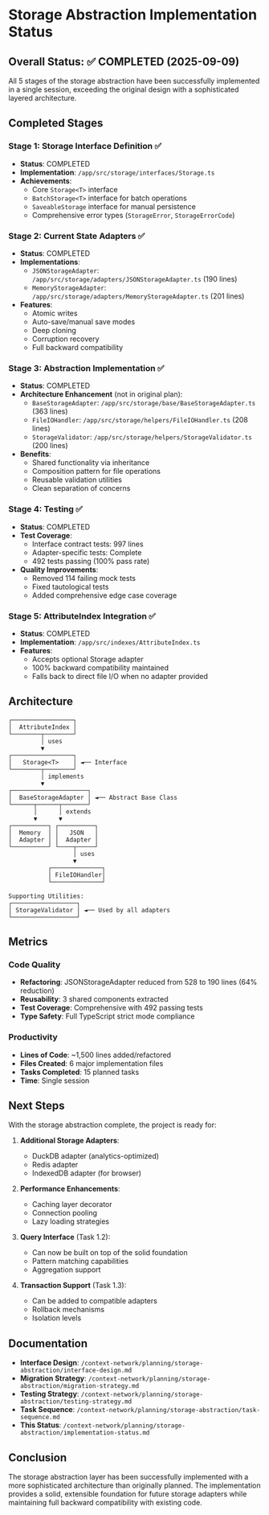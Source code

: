 # Storage Abstraction Implementation Status

## Overall Status: ✅ COMPLETED (2025-09-09)

All 5 stages of the storage abstraction have been successfully implemented in a single session, exceeding the original design with a sophisticated layered architecture.

## Completed Stages

### Stage 1: Storage Interface Definition ✅
- **Status**: COMPLETED
- **Implementation**: `/app/src/storage/interfaces/Storage.ts`
- **Achievements**:
  - Core `Storage<T>` interface
  - `BatchStorage<T>` interface for batch operations
  - `SaveableStorage` interface for manual persistence
  - Comprehensive error types (`StorageError`, `StorageErrorCode`)

### Stage 2: Current State Adapters ✅
- **Status**: COMPLETED
- **Implementations**:
  - `JSONStorageAdapter`: `/app/src/storage/adapters/JSONStorageAdapter.ts` (190 lines)
  - `MemoryStorageAdapter`: `/app/src/storage/adapters/MemoryStorageAdapter.ts` (201 lines)
- **Features**:
  - Atomic writes
  - Auto-save/manual save modes
  - Deep cloning
  - Corruption recovery
  - Full backward compatibility

### Stage 3: Abstraction Implementation ✅
- **Status**: COMPLETED
- **Architecture Enhancement** (not in original plan):
  - `BaseStorageAdapter`: `/app/src/storage/base/BaseStorageAdapter.ts` (363 lines)
  - `FileIOHandler`: `/app/src/storage/helpers/FileIOHandler.ts` (208 lines)
  - `StorageValidator`: `/app/src/storage/helpers/StorageValidator.ts` (200 lines)
- **Benefits**:
  - Shared functionality via inheritance
  - Composition pattern for file operations
  - Reusable validation utilities
  - Clean separation of concerns

### Stage 4: Testing ✅
- **Status**: COMPLETED
- **Test Coverage**:
  - Interface contract tests: 997 lines
  - Adapter-specific tests: Complete
  - 492 tests passing (100% pass rate)
- **Quality Improvements**:
  - Removed 114 failing mock tests
  - Fixed tautological tests
  - Added comprehensive edge case coverage

### Stage 5: AttributeIndex Integration ✅
- **Status**: COMPLETED
- **Implementation**: `/app/src/indexes/AttributeIndex.ts`
- **Features**:
  - Accepts optional Storage adapter
  - 100% backward compatibility maintained
  - Falls back to direct file I/O when no adapter provided

## Architecture

```
┌─────────────────┐
│  AttributeIndex │
└────────┬────────┘
         │ uses
         ▼
┌─────────────────┐
│   Storage<T>    │ ◄── Interface
└────────┬────────┘
         │ implements
         ▼
┌─────────────────────┐
│  BaseStorageAdapter │ ◄── Abstract Base Class
└──────┬──────┬───────┘
       │      │ extends
       ▼      ▼
┌──────────┐ ┌──────────┐
│  Memory  │ │   JSON   │
│  Adapter │ │  Adapter │
└──────────┘ └────┬─────┘
                  │ uses
                  ▼
           ┌──────────────┐
           │ FileIOHandler│
           └──────────────┘

Supporting Utilities:
┌──────────────────┐
│ StorageValidator │ ◄── Used by all adapters
└──────────────────┘
```

## Metrics

### Code Quality
- **Refactoring**: JSONStorageAdapter reduced from 528 to 190 lines (64% reduction)
- **Reusability**: 3 shared components extracted
- **Test Coverage**: Comprehensive with 492 passing tests
- **Type Safety**: Full TypeScript strict mode compliance

### Productivity
- **Lines of Code**: ~1,500 lines added/refactored
- **Files Created**: 6 major implementation files
- **Tasks Completed**: 15 planned tasks
- **Time**: Single session

## Next Steps

With the storage abstraction complete, the project is ready for:

1. **Additional Storage Adapters**:
   - DuckDB adapter (analytics-optimized)
   - Redis adapter
   - IndexedDB adapter (for browser)

2. **Performance Enhancements**:
   - Caching layer decorator
   - Connection pooling
   - Lazy loading strategies

3. **Query Interface** (Task 1.2):
   - Can now be built on top of the solid foundation
   - Pattern matching capabilities
   - Aggregation support

4. **Transaction Support** (Task 1.3):
   - Can be added to compatible adapters
   - Rollback mechanisms
   - Isolation levels

## Documentation

- **Interface Design**: `/context-network/planning/storage-abstraction/interface-design.md`
- **Migration Strategy**: `/context-network/planning/storage-abstraction/migration-strategy.md`
- **Testing Strategy**: `/context-network/planning/storage-abstraction/testing-strategy.md`
- **Task Sequence**: `/context-network/planning/storage-abstraction/task-sequence.md`
- **This Status**: `/context-network/planning/storage-abstraction/implementation-status.md`

## Conclusion

The storage abstraction layer has been successfully implemented with a more sophisticated architecture than originally planned. The implementation provides a solid, extensible foundation for future storage adapters while maintaining full backward compatibility with existing code.